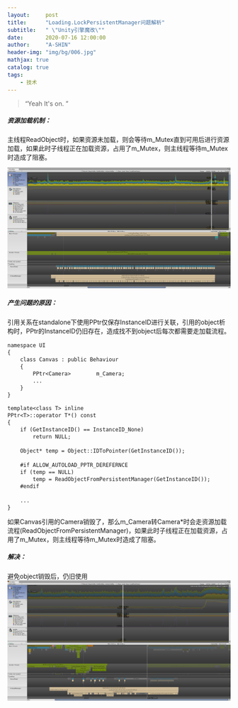 ```yaml
---
layout:     post
title:      "Loading.LockPersistentManager问题解析"
subtitle:   " \"Unity引擎魔改\""
date:       2020-07-16 12:00:00
author:     "A-SHIN"
header-img: "img/bg/006.jpg"
mathjax: true
catalog: true
tags:
    - 技术
---
```


> “Yeah It's on. ”

##### 资源加载机制：

主线程ReadObject时，如果资源未加载，则会等待m_Mutex直到可用后进行资源加载，如果此时子线程正在加载资源，占用了m_Mutex，则主线程等待m_Mutex时造成了阻塞。  

<img class="shadow" src="/img/in-post/LockPersistentManager/1.png" width="666">  

##### 产生问题的原因：

引用关系在standalone下使用PPtr仅保存InstanceID进行关联，引用的object析构时，PPtr的InstanceID仍旧存在，造成找不到object后每次都需要走加载流程。  

```
namespace UI
{
    class Canvas : public Behaviour
    {
        PPtr<Camera>        m_Camera;
        ...
    }
}
```

```
template<class T> inline
PPtr<T>::operator T*() const
{
    if (GetInstanceID() == InstanceID_None)
        return NULL;
 
    Object* temp = Object::IDToPointer(GetInstanceID());
 
    #if ALLOW_AUTOLOAD_PPTR_DEREFERNCE
    if (temp == NULL)
        temp = ReadObjectFromPersistentManager(GetInstanceID());
    #endif
  
    ...
}
```
如果Canvas引用的Camera销毁了，那么m_Camera转Camera*时会走资源加载流程(ReadObjectFromPersistentManager)，如果此时子线程正在加载资源，占用了m_Mutex，则主线程等待m_Mutex时造成了阻塞。  

##### 解决：  

避免object销毁后，仍旧使用  
<img class="shadow" src="/img/in-post/LockPersistentManager/2.png" width="666">  